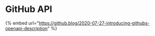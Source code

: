 # GitHub API



{% embed url="https://github.blog/2020-07-27-introducing-githubs-openapi-description" %}
